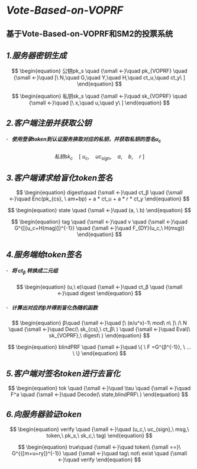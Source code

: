 # ***Vote-Based-on-VOPRF***

## 基于Vote-Based-on-VOPRF和SM2的投票系统

### 

## ***1.服务器密钥生成***

$$
\begin{equation}
	公钥pk_s \quad {\small ←}\quad pk_{VOPRF} \quad {\small ←}\quad [\ N,\quad G,\quad Y,\quad H,\quad ct_u,\quad ct_y\ ]
\end{equation}
$$

$$
\begin{equation}
私钥sk_s \quad {\small ←}\quad sk_{VOPRF} \quad {\small ←}\quad [\ x,\quad u,\quad y\ ]
\end{equation}
$$

### 

## ***2.客户端注册并获取公钥***

##### **·** &nbsp; 使用登录token到认证服务换取对应的私钥，并获取私钥的签名u<sub>c</sub>

$$
\begin{equation}
私钥sk_c\quad [\ u_c,\quad uc_{sign},\quad a,\quad b,\quad r \ ]
\end{equation}
$$

### 

## ***3.客户端请求给盲化token签名***

$$
\begin{equation}
digest\quad {\small ←}\quad ct_β \quad {\small ←}\quad Enc(pk_{cs}, \  am+bp) + a * ct_u + a * r * ct_y
\end{equation}
$$

$$
\begin{equation}
state \quad {\small ←}\quad (a, \  b)
\end{equation}
$$

$$
\begin{equation}
tag \quad {\small ←}\quad v \quad {\small ←}\quad G^{[{u_c+H(mag)]}^{-1}} \quad {\small ←}\quad F_{DY}(u_c,\ H(msg))
\end{equation}
$$

### 

## ***4.服务端给token签名***

##### **·** &nbsp; 将&nbsp;ct<sub>β</sub>&nbsp;转换成二元组

$$
\begin{equation}
(u,\ e)\quad {\small ←}\quad ct_β \quad {\small ←}\quad digest
\end{equation}
$$

##### **·** &nbsp; 计算出对应的β并得到盲化伪随机函数

$$
\begin{equation}
β\quad {\small ←}\quad [\ (e/u^x)-1\ mod\ n\ ]\ /\ N \quad {\small ←}\quad Dec(\ sk_{cs},\ ct_β\ )  \quad {\small ←}\quad Eval(\ sk_{VOPRF},\ digest\ )
\end{equation}
$$

$$
\begin{equation}
blindPRF \quad {\small ←}\quad \{ \ F =G^{β^{-1}}, \ ... \  \} 
\end{equation}
$$

### 

## ***5.客户端对签名token进行去盲化***

$$
\begin{equation}
tok  \quad {\small ←}\quad \tau \quad {\small ←}\quad F^a \quad {\small ←}\quad Decode(\ state,blindPRF\ )
\end{equation}
$$

### 

## ***6.向服务器验证token***

$$
\begin{equation}
verify \quad {\small ←}\quad (u_c,\ uc_{sign},\ msg,\ token,\ pk_s,\ sk_c,\ tag)
\end{equation}
$$

$$
\begin{equation}
true\quad {\small ←}\quad token\ {\small ==}\ G^{{[m+u+ry]}^{-1}} \quad {\small ←}\quad tag\ not\ exist \quad {\small ←}\quad verify
\end{equation}
$$







